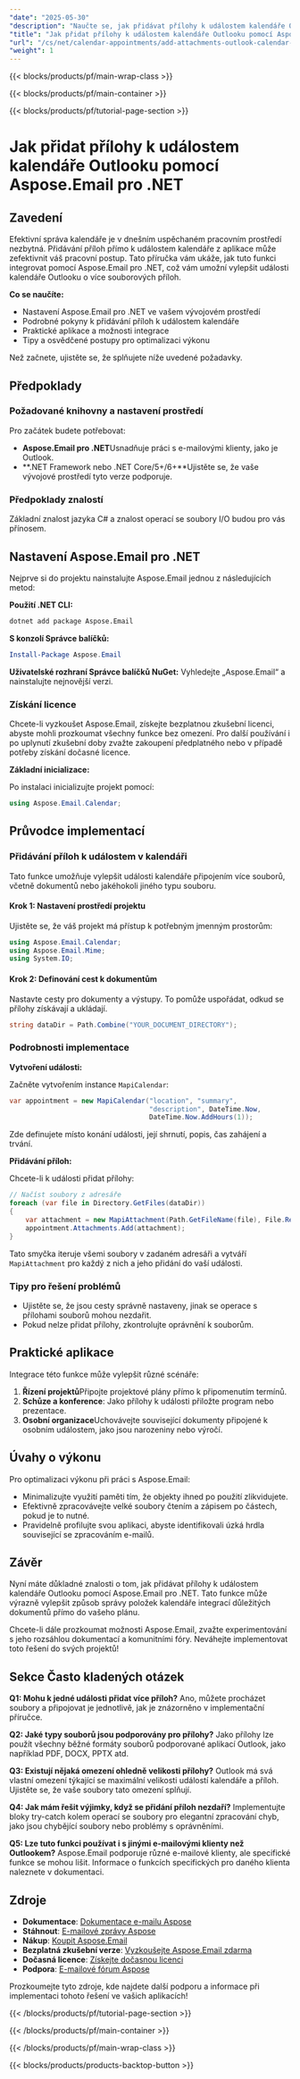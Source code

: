 ```yaml
---
"date": "2025-05-30"
"description": "Naučte se, jak přidávat přílohy k událostem kalendáře Outlooku pomocí Aspose.Email pro .NET. Tato komplexní příručka obsahuje tipy pro nastavení, implementaci a optimalizaci."
"title": "Jak přidat přílohy k událostem kalendáře Outlooku pomocí Aspose.Email pro .NET – podrobný návod"
"url": "/cs/net/calendar-appointments/add-attachments-outlook-calendar-aspose-email/"
"weight": 1
---
```


{{< blocks/products/pf/main-wrap-class >}}

{{< blocks/products/pf/main-container >}}

{{< blocks/products/pf/tutorial-page-section >}}
# Jak přidat přílohy k událostem kalendáře Outlooku pomocí Aspose.Email pro .NET

## Zavedení

Efektivní správa kalendáře je v dnešním uspěchaném pracovním prostředí nezbytná. Přidávání příloh přímo k událostem kalendáře z aplikace může zefektivnit váš pracovní postup. Tato příručka vám ukáže, jak tuto funkci integrovat pomocí Aspose.Email pro .NET, což vám umožní vylepšit události kalendáře Outlooku o více souborových příloh.

**Co se naučíte:**
- Nastavení Aspose.Email pro .NET ve vašem vývojovém prostředí
- Podrobné pokyny k přidávání příloh k událostem kalendáře
- Praktické aplikace a možnosti integrace
- Tipy a osvědčené postupy pro optimalizaci výkonu

Než začnete, ujistěte se, že splňujete níže uvedené požadavky.

## Předpoklady

### Požadované knihovny a nastavení prostředí
Pro začátek budete potřebovat:
- **Aspose.Email pro .NET**Usnadňuje práci s e-mailovými klienty, jako je Outlook.
- **.NET Framework nebo .NET Core/5+/6+**Ujistěte se, že vaše vývojové prostředí tyto verze podporuje.

### Předpoklady znalostí
Základní znalost jazyka C# a znalost operací se soubory I/O budou pro vás přínosem.

## Nastavení Aspose.Email pro .NET

Nejprve si do projektu nainstalujte Aspose.Email jednou z následujících metod:

**Použití .NET CLI:**

```bash
dotnet add package Aspose.Email
```

**S konzolí Správce balíčků:**

```powershell
Install-Package Aspose.Email
```

**Uživatelské rozhraní Správce balíčků NuGet:** 
Vyhledejte „Aspose.Email“ a nainstalujte nejnovější verzi.

### Získání licence

Chcete-li vyzkoušet Aspose.Email, získejte bezplatnou zkušební licenci, abyste mohli prozkoumat všechny funkce bez omezení. Pro další používání i po uplynutí zkušební doby zvažte zakoupení předplatného nebo v případě potřeby získání dočasné licence.

**Základní inicializace:**

Po instalaci inicializujte projekt pomocí:

```csharp
using Aspose.Email.Calendar;
```

## Průvodce implementací

### Přidávání příloh k událostem v kalendáři

Tato funkce umožňuje vylepšit události kalendáře připojením více souborů, včetně dokumentů nebo jakéhokoli jiného typu souboru.

#### Krok 1: Nastavení prostředí projektu

Ujistěte se, že váš projekt má přístup k potřebným jmenným prostorům:

```csharp
using Aspose.Email.Calendar;
using Aspose.Email.Mime;
using System.IO;
```

#### Krok 2: Definování cest k dokumentům

Nastavte cesty pro dokumenty a výstupy. To pomůže uspořádat, odkud se přílohy získávají a ukládají.

```csharp
string dataDir = Path.Combine("YOUR_DOCUMENT_DIRECTORY");
```

### Podrobnosti implementace

**Vytvoření události:**

Začněte vytvořením instance `MapiCalendar`:

```csharp
var appointment = new MapiCalendar("location", "summary", 
                                   "description", DateTime.Now, 
                                   DateTime.Now.AddHours(1));
```
Zde definujete místo konání události, její shrnutí, popis, čas zahájení a trvání.

**Přidávání příloh:**

Chcete-li k události přidat přílohy:

```csharp
// Načíst soubory z adresáře
foreach (var file in Directory.GetFiles(dataDir))
{
    var attachment = new MapiAttachment(Path.GetFileName(file), File.ReadAllBytes(file));
    appointment.Attachments.Add(attachment);
}
```
Tato smyčka iteruje všemi soubory v zadaném adresáři a vytváří `MapiAttachment` pro každý z nich a jeho přidání do vaší události.

### Tipy pro řešení problémů

- Ujistěte se, že jsou cesty správně nastaveny, jinak se operace s přílohami souborů mohou nezdařit.
- Pokud nelze přidat přílohy, zkontrolujte oprávnění k souborům.

## Praktické aplikace

Integrace této funkce může vylepšit různé scénáře:
1. **Řízení projektů**Připojte projektové plány přímo k připomenutím termínů.
2. **Schůze a konference**: Jako přílohy k události přiložte program nebo prezentace.
3. **Osobní organizace**Uchovávejte související dokumenty připojené k osobním událostem, jako jsou narozeniny nebo výročí.

## Úvahy o výkonu

Pro optimalizaci výkonu při práci s Aspose.Email:
- Minimalizujte využití paměti tím, že objekty ihned po použití zlikvidujete.
- Efektivně zpracovávejte velké soubory čtením a zápisem po částech, pokud je to nutné.
- Pravidelně profilujte svou aplikaci, abyste identifikovali úzká hrdla související se zpracováním e-mailů.

## Závěr

Nyní máte důkladné znalosti o tom, jak přidávat přílohy k událostem kalendáře Outlooku pomocí Aspose.Email pro .NET. Tato funkce může výrazně vylepšit způsob správy položek kalendáře integrací důležitých dokumentů přímo do vašeho plánu.

Chcete-li dále prozkoumat možnosti Aspose.Email, zvažte experimentování s jeho rozsáhlou dokumentací a komunitními fóry. Neváhejte implementovat toto řešení do svých projektů!

## Sekce Často kladených otázek

**Q1: Mohu k jedné události přidat více příloh?**
Ano, můžete procházet soubory a připojovat je jednotlivě, jak je znázorněno v implementační příručce.

**Q2: Jaké typy souborů jsou podporovány pro přílohy?**
Jako přílohy lze použít všechny běžné formáty souborů podporované aplikací Outlook, jako například PDF, DOCX, PPTX atd.

**Q3: Existují nějaká omezení ohledně velikosti přílohy?**
Outlook má svá vlastní omezení týkající se maximální velikosti událostí kalendáře a příloh. Ujistěte se, že vaše soubory tato omezení splňují.

**Q4: Jak mám řešit výjimky, když se přidání příloh nezdaří?**
Implementujte bloky try-catch kolem operací se soubory pro elegantní zpracování chyb, jako jsou chybějící soubory nebo problémy s oprávněními.

**Q5: Lze tuto funkci používat i s jinými e-mailovými klienty než Outlookem?**
Aspose.Email podporuje různé e-mailové klienty, ale specifické funkce se mohou lišit. Informace o funkcích specifických pro daného klienta naleznete v dokumentaci.

## Zdroje
- **Dokumentace**: [Dokumentace e-mailu Aspose](https://reference.aspose.com/email/net/)
- **Stáhnout**: [E-mailové zprávy Aspose](https://releases.aspose.com/email/net/)
- **Nákup**: [Koupit Aspose.Email](https://purchase.aspose.com/buy)
- **Bezplatná zkušební verze**: [Vyzkoušejte Aspose.Email zdarma](https://releases.aspose.com/email/net/)
- **Dočasná licence**: [Získejte dočasnou licenci](https://purchase.aspose.com/temporary-license/)
- **Podpora**: [E-mailové fórum Aspose](https://forum.aspose.com/c/email/10)

Prozkoumejte tyto zdroje, kde najdete další podporu a informace při implementaci tohoto řešení ve vašich aplikacích!

{{< /blocks/products/pf/tutorial-page-section >}}

{{< /blocks/products/pf/main-container >}}

{{< /blocks/products/pf/main-wrap-class >}}

{{< blocks/products/products-backtop-button >}}